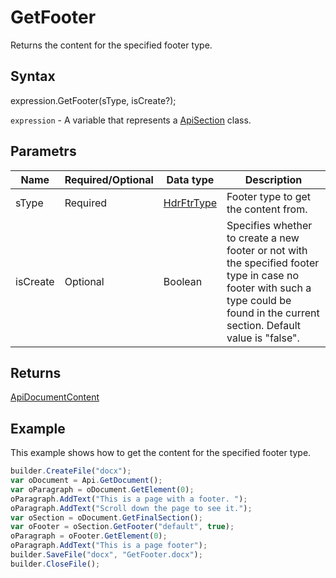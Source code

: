 # GetFooter

Returns the content for the specified footer type.

## Syntax

expression.GetFooter(sType, isCreate?);

`expression` - A variable that represents a [ApiSection](../ApiSection.md) class.

## Parametrs

| **Name** | **Required/Optional** | **Data type** | **Description** |
| ------------- | ------------- | ------------- | ------------- |
| sType | Required | [HdrFtrType](../../../Enumerations/HdrFtrType.md) | Footer type to get the content from. |
| isCreate | Optional | Boolean | Specifies whether to create a new footer or not with the specified footer type in case no footer with such a type could be found in the current section. Default value is "false". |

## Returns

[ApiDocumentContent](../../ApiDocumentContent/ApiDocumentContent.md)

## Example

This example shows how to get the content for the specified footer type.

```javascript
builder.CreateFile("docx");
var oDocument = Api.GetDocument();
var oParagraph = oDocument.GetElement(0);
oParagraph.AddText("This is a page with a footer. ");
oParagraph.AddText("Scroll down the page to see it.");
var oSection = oDocument.GetFinalSection();
var oFooter = oSection.GetFooter("default", true);
oParagraph = oFooter.GetElement(0);
oParagraph.AddText("This is a page footer");
builder.SaveFile("docx", "GetFooter.docx");
builder.CloseFile();
```